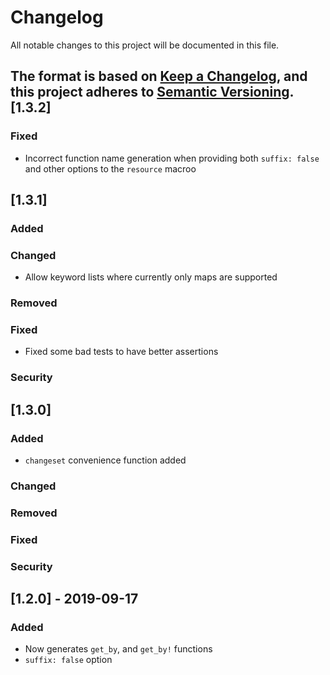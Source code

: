 Changelog
=========

All notable changes to this project will be documented in this file.

The format is based on [Keep a Changelog](https://keepachangelog.com/en/1.0.0/),
and this project adheres to [Semantic Versioning](https://semver.org/spec/v2.0.0.html).
[1.3.2]
------------
### Fixed
- Incorrect function name generation when providing both `suffix: false` and other options to the `resource` macroo

[1.3.1]
------------

### Added

### Changed
- Allow keyword lists where currently only maps are supported

### Removed

### Fixed
- Fixed some bad tests to have better assertions

### Security


[1.3.0]
------------

### Added
- `changeset` convenience function added

### Changed

### Removed

### Fixed

### Security

[1.2.0] - 2019-09-17
--------------------
### Added
- Now generates `get_by`, and `get_by!` functions
- `suffix: false` option
